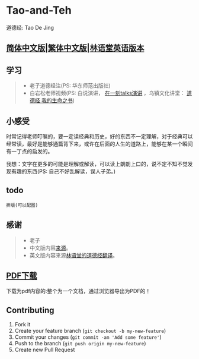 # Tao-and-Teh
道德经: Tao De Jing

## [简体中文版]()|[繁体中文版]()|[林语堂英语版本]()

## 学习
> * 老子道德经注(PS: 华东师范出版社)
> * 白岩松老师视频(PS: 白说演讲， [在一刻talks演讲](https://www.bilibili.com/video/av51009656?from=search&seid=11283991161854352631) ，乌镇文化讲堂： [道德经 我的生命之书](https://www.bilibili.com/video/av57762220?from=search&seid=11283991161854352631))

## 小感受
时常记得老师叮嘱的，要一定读经典和历史，好的东西不一定理解，对于经典可以经常读，最好是能够通篇背下来，或许在后面的人生的道路上，能够在某一个瞬间有一丁点的启发的。

我想：文字在更多的可能是理解或解读，可以读上朗朗上口的，说不定不知不觉发现有趣的东西(PS: 自己不好乱解读，误人子弟。)

## todo
    排版(可以配图)

## 感谢
> * 老子
> * 中文版内容[来源](www.daodejing.org)。
> * 英文版内容来源[林语堂的道德经翻译](http://www.360doc.com/content/17/1016/09/235213_695322450.shtml)。

## [PDF下载]()
下载为pdf内容的:整个为一个文档，通过浏览器导出为PDF的！

## Contributing

1. Fork it
2. Create your feature branch (`git checkout -b my-new-feature`)
3. Commit your changes (`git commit -am 'Add some feature'`)
4. Push to the branch (`git push origin my-new-feature`)
5. Create new Pull Request

